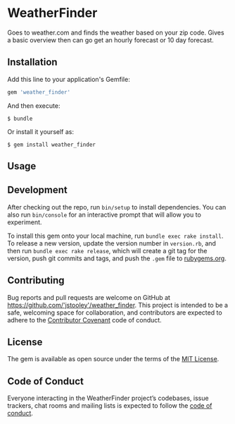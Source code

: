 # WeatherFinder

Goes to weather.com and finds the weather based on your zip code. Gives a basic overview then can go get an hourly forecast or
10 day forecast.


## Installation

Add this line to your application's Gemfile:

```ruby
gem 'weather_finder'
```

And then execute:

    $ bundle

Or install it yourself as:

    $ gem install weather_finder

## Usage



## Development

After checking out the repo, run `bin/setup` to install dependencies. You can also run `bin/console` for an interactive prompt that will allow you to experiment.

To install this gem onto your local machine, run `bundle exec rake install`. To release a new version, update the version number in `version.rb`, and then run `bundle exec rake release`, which will create a git tag for the version, push git commits and tags, and push the `.gem` file to [rubygems.org](https://rubygems.org).

## Contributing

Bug reports and pull requests are welcome on GitHub at https://github.com/'jstooley'/weather_finder. This project is intended to be a safe, welcoming space for collaboration, and contributors are expected to adhere to the [Contributor Covenant](http://contributor-covenant.org) code of conduct.

## License

The gem is available as open source under the terms of the [MIT License](http://opensource.org/licenses/MIT).

## Code of Conduct

Everyone interacting in the WeatherFinder project’s codebases, issue trackers, chat rooms and mailing lists is expected to follow the [code of conduct](https://github.com/'jstooley'/weather_finder/blob/master/CODE_OF_CONDUCT.md).

